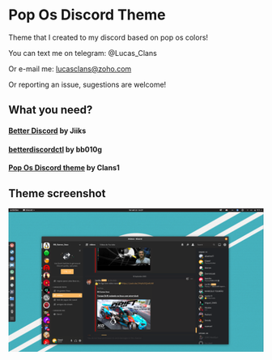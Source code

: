 # Pop Os Discord Theme

Theme that I created to my discord based on pop os colors!

You can text me on telegram: @Lucas_Clans

Or e-mail me: lucasclans@zoho.com

Or reporting an issue, sugestions are welcome!

## What you need?

#### [Better Discord](https://github.com/Jiiks/BetterDiscordApp) by Jiiks
#### [betterdiscordctl](https://github.com/bb010g/betterdiscordctl) by bb010g
#### [Pop Os Discord theme](https://github.com/Clans1/not_official_popos_discord_theme) by Clans1

## Theme screenshot
![Theme Screenshot](https://github.com/Clans1/debian_discord_theme/blob/master/Screenshot%20from%202020-09-22%2014-37-18.png)
